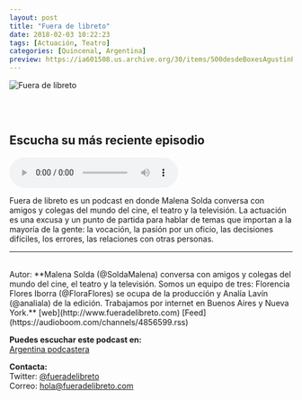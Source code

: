 ```yaml
---
layout: post
title: "Fuera de libreto"
date: 2018-02-03 10:22:23
tags: [Actuación, Teatro]
categories: [Quincenal, Argentina]
preview: https://ia601508.us.archive.org/30/items/500desdeBoxesAgustinPalmeiro/FueraLibreto300.jpg
---
```


![Fuera de libreto](https://ia601508.us.archive.org/30/items/500desdeBoxesAgustinPalmeiro/FueraLibreto500.jpg)

<br/>
<br/>

## Escucha su más reciente episodio

<!--reproductor-feed=https://audioboom.com/channels/4856599.rss-->
<!--reproductor-start-->
<audio id="audio" preload="auto" controls="" src="https://audioboom.com/posts/6189992.mp3?modified=1502380817&source=rss&stitched=1"></audio>
<!--reproductor-end-->

Fuera de libreto es un podcast en donde Malena Solda conversa con amigos y colegas del mundo del cine, el teatro y la televisión. La actuación es una excusa y un punto de partida para hablar de temas que importan a la mayoría de la gente: la vocación, la pasión por un oficio, las decisiones difíciles, los errores, las relaciones con otras personas.  

_ _ _
<br>
Autor: **Malena Solda (@SoldaMalena) conversa con amigos y colegas del mundo del cine, el teatro y la televisión. Somos un equipo de tres: Florencia Flores Iborra (@FloraFlores) se ocupa de la producción y Analía Lavín (@analiala) de la edición. Trabajamos por internet en Buenos Aires y Nueva York.**  
[web](http://www.fueradelibreto.com)  
[Feed](https://audioboom.com/channels/4856599.rss)  


**Puedes escuchar este podcast en:**  
[Argentina podcastera](http://www.argentinapodcastera.com.ar/)  


**Contacta:**  
Twitter: [@fueradelibreto](https://twitter.com/fueradelibreto)  
Correo: [hola@fueradelibreto.com](mailto:hola@fueradelibreto.com)  
